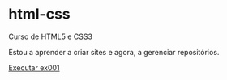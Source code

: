 # html-css
 Curso de HTML5 e CSS3 

Estou a aprender a criar sites e agora, a gerenciar repositórios.

<a href="https://danielamota47.github.io/html-css/exercícios/ex001/index.html"> Executar ex001 </a> 